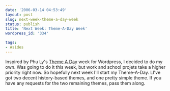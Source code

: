 ```yaml
---
date: '2006-03-14 04:53:49'
layout: post
slug: next-week-theme-a-day-week
status: publish
title: 'Next Week: Theme-A-Day Week'
wordpress_id: '334'

tags:
- Asides
---
```


Inspired by Phu Ly's [Theme A Day](http://ifelse.co.uk/archives/2006/02/21/a-theme-a-day/) week for Wordpress, I decided to do my own. Was going to do it this week, but work and school projets take a higher priority right now. So hopefully next week I'll start my Theme-A-Day. LI've got two decent history-based themes, and one pretty simple theme. If you have any requests for the two remaining themes, pass them along.
